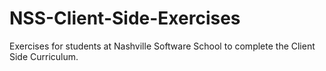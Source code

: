 # NSS-Client-Side-Exercises

Exercises for students at Nashville Software School to complete the Client Side Curriculum.